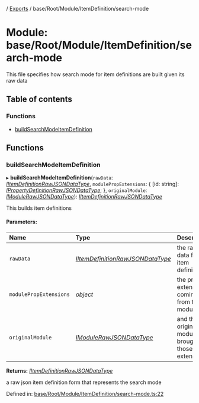 [](../README.md) / [Exports](../modules.md) / base/Root/Module/ItemDefinition/search-mode

# Module: base/Root/Module/ItemDefinition/search-mode

This file specifies how search mode for item definitions are built
given its raw data

## Table of contents

### Functions

- [buildSearchModeItemDefinition](base_root_module_itemdefinition_search_mode.md#buildsearchmodeitemdefinition)

## Functions

### buildSearchModeItemDefinition

▸ **buildSearchModeItemDefinition**(`rawData`: [*IItemDefinitionRawJSONDataType*](../interfaces/base_root_module_itemdefinition.iitemdefinitionrawjsondatatype.md), `modulePropExtensions`: { [id: string]: [*IPropertyDefinitionRawJSONDataType*](../interfaces/base_root_module_itemdefinition_propertydefinition.ipropertydefinitionrawjsondatatype.md);  }, `originalModule`: [*IModuleRawJSONDataType*](../interfaces/base_root_module.imodulerawjsondatatype.md)): [*IItemDefinitionRawJSONDataType*](../interfaces/base_root_module_itemdefinition.iitemdefinitionrawjsondatatype.md)

This builds item definitions

#### Parameters:

Name | Type | Description |
:------ | :------ | :------ |
`rawData` | [*IItemDefinitionRawJSONDataType*](../interfaces/base_root_module_itemdefinition.iitemdefinitionrawjsondatatype.md) | the raw data for the item definition   |
`modulePropExtensions` | *object* | the prop extensions coming from the module   |
`originalModule` | [*IModuleRawJSONDataType*](../interfaces/base_root_module.imodulerawjsondatatype.md) | and the original module that brought those extensions   |

**Returns:** [*IItemDefinitionRawJSONDataType*](../interfaces/base_root_module_itemdefinition.iitemdefinitionrawjsondatatype.md)

a raw json item definition form that represents the search mode

Defined in: [base/Root/Module/ItemDefinition/search-mode.ts:22](https://github.com/onzag/itemize/blob/55e63f2c/base/Root/Module/ItemDefinition/search-mode.ts#L22)
